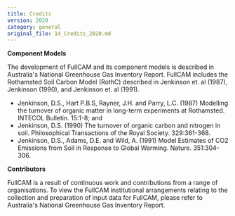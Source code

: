 ```yaml
---
title: Credits
version: 2020
category: general
original_file: 14_Credits_2020.md
---
```


**Component Models**

The development of FullCAM and its component models is described in
Australia's National Greenhouse Gas Inventory Report. FullCAM includes
the Rothamsted Soil Carbon Model (RothC) described in Jenkinson et. al
(1987), Jenkinson (1990), and Jenkinson et. al (1991).

- Jenkinson, D.S., Hart P.B.S, Rayner, J.H. and Parry, L.C. (1987)
  Modelling the turnover of organic matter in long-term experiments at
  Rothamsted. INTECOL Bulletin. 15:1-8; and
- Jenkinson, D.S. (1990) The turnover of organic carbon and nitrogen in
  soil. Philosophical Transactions of the Royal Society. 329:361-368.
- Jenkinson, D.S., Adams, D.E. and Wild, A. (1991) Model Estimates of
  CO2 Emissions from Soil in Response to Global Warming. Nature.
  351:304-306.

**Contributors**

FullCAM is a result of continuous work and contributions from a range of
organisations. To view the FullCAM institutional arrangements relating
to the collection and preparation of input data for FullCAM, please
refer to Australia's National Greenhouse Gas Inventory Report.
